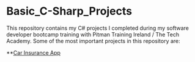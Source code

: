 # Basic_C-Sharp_Projects

This repository contains my C# projects I completed during my software developer bootcamp training with Pitman Training Ireland / The Tech Academy. Some of the most important projects in this repository are:

**[Car Insurance App](https://github.com/Jo1910/Basic_C-Sharp_Projects/tree/master/Car%20Insurance%20App)
